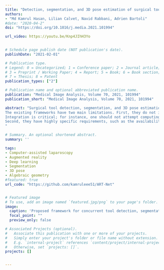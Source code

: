 ```yaml
---
title: "Detection, segmentation, and 3D pose estimation of surgical tools using convolutional neural networks and algebraic geometry"
authors:
- "Md Kamrul Hasan, Lilian Calvet, Navid Rabbani, Adrien Bartoli"
#date: "2020-04-2"
doi: "https://doi.org/10.1016/j.media.2021.101994"

url_video: https://youtu.be/Knp4JIhH3Yo
 

# Schedule page publish date (NOT publication's date).
publishDate: "2021-02-01"

# Publication type.
# Legend: 0 = Uncategorized; 1 = Conference paper; 2 = Journal article;
# 3 = Preprint / Working Paper; 4 = Report; 5 = Book; 6 = Book section;
# 7 = Thesis; 8 = Patent
publication_types: ["2"]

# Publication name and optional abbreviated publication name.
publication: "Medical Image Analysis, Volume 70, 2021, 101994"
publication_short: "Medical Image Analysis, Volume 70, 2021, 101994"

abstract: "Surgical tool detection, segmentation, and 3D pose estimation are crucial components in Computer-Assisted Laparoscopy (CAL).
The existing frameworks have two main limitations. First, they do not integrate all three components. 
Integration is critical; for instance, one should not attempt computing pose if detection is negative. 
Second, they have highly specific requirements, such as the availability of a CAD model.
"

# Summary. An optional shortened abstract.
summary: ''

tags:
- Computer-assisted laparoscopy
- Augmented reality
- Deep learning
- Segmentation
- 3D pose
- Algebraic geometry
#featured: true
url_code: "https://github.com/kamruleee51/ART-Net"


# Featured image
# To use, add an image named `featured.jpg/png` to your page's folder.
image:
  caption: 'Proposed framework for concurrent tool detection, segmentation, and geometric primitive extraction'
  focal_point: ""
  preview_only: false

# Associated Projects (optional).
#   Associate this publication with one or more of your projects.
#   Simply enter your project's folder or file name without extension.
#   E.g. `internal-project` references `content/project/internal-project/index.md`.
#   Otherwise, set `projects: []`.
projects: []


---
```

